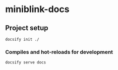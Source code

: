 # miniblink-docs

## Project setup
```
docsify init ./
```

### Compiles and hot-reloads for development
```
docsify serve docs
```

<!-- ### Compiles and minifies for production
```
npm run build
```

### Lints and fixes files
```
npm run lint
``` -->
